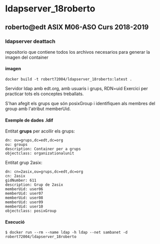 # ldapserver_18roberto

## roberto@edt ASIX M06-ASO Curs 2018-2019
### ldapserver deattach 

repositorio que contiene todos los archivos necesarios para generar la imagen del container 

#### imagen
```
docker build -t robert72004/ldapserver_18roberto:latest .
```

Servidor ldap amb edt.org, amb usuaris i grups, RDN=uid
Exercici per practicar tots els conceptes treballats.

S'han afegit els grups que són posixGroup i identifiquen als membres del group amb l'atribut memberUid.

#### Exemple de dades .ldif

Entitat **grups** per acollir els grups:
```
dn: ou=grups,dc=edt,dc=org
ou: groups
description: Container per a grups
objectclass: organizationalunit
```

Entitat grup 2asix:
```
dn: cn=2asix,ou=grups,dc=edt,dc=org
cn: 2asix
gidNumber: 611
description: Grup de 2asix
memberUid: user06
memberUid: user07
memberUid: user08
memberUid: user09
memberUid: user10
objectclass: posixGroup
```


#### Execució

```
$ docker run --rm --name ldap -h ldap --net sambanet -d robert72004/ldapserver_18roberto
```
